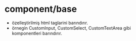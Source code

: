 # component/base
- özelleştirilmiş html taglarini barındırır.
- örnegin CustomInput, CustomSelect, CustomTextArea gibi komponentleri barındırır.
